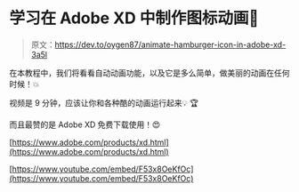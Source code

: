 # 学习在 Adobe XD 中制作图标动画🎨

> 原文：<https://dev.to/oygen87/animate-hamburger-icon-in-adobe-xd-3a5l>

在本教程中，我们将看看自动动画功能，以及它是多么简单，做美丽的动画在任何时候！💥

视频是 9 分钟，应该让你和各种酷的动画运行起来💡 🏆

而且最赞的是 Adobe XD 免费下载使用！😍

[https://www.adobe.com/products/xd.html](https://www.adobe.com/products/xd.html)

[https://www.youtube.com/embed/F53x8OeKfOc](https://www.youtube.com/embed/F53x8OeKfOc)
